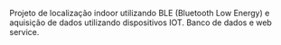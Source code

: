 Projeto de localização indoor utilizando BLE (Bluetooth Low Energy)
e aquisição de dados utilizando dispositivos IOT.
Banco de dados e web service.
